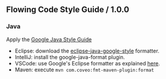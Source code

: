 ## Flowing Code Style Guide / 1.0.0

### Java

Apply the [Google Java Style Guide](https://google.github.io/styleguide/javaguide.html)

* Eclipse: download the [eclipse-java-google-style](https://github.com/google/styleguide/blob/gh-pages/eclipse-java-google-style.xml) formatter.
* IntelliJ: install the google-java-format plugin.
* VSCode: use Google's Eclipse formatter as explained [here](https://code.visualstudio.com/docs/java/java-linting#_formatter).
* Maven: execute `mvn com.coveo:fmt-maven-plugin:format`
